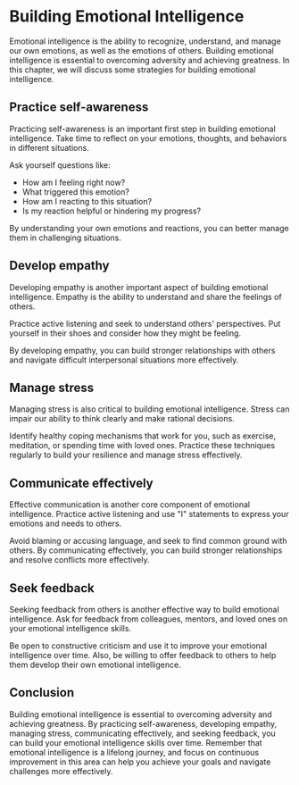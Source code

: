 Building Emotional Intelligence
===============================================================================

Emotional intelligence is the ability to recognize, understand, and manage our own emotions, as well as the emotions of others. Building emotional intelligence is essential to overcoming adversity and achieving greatness. In this chapter, we will discuss some strategies for building emotional intelligence.

Practice self-awareness
-----------------------

Practicing self-awareness is an important first step in building emotional intelligence. Take time to reflect on your emotions, thoughts, and behaviors in different situations.

Ask yourself questions like:

* How am I feeling right now?
* What triggered this emotion?
* How am I reacting to this situation?
* Is my reaction helpful or hindering my progress?

By understanding your own emotions and reactions, you can better manage them in challenging situations.

Develop empathy
---------------

Developing empathy is another important aspect of building emotional intelligence. Empathy is the ability to understand and share the feelings of others.

Practice active listening and seek to understand others' perspectives. Put yourself in their shoes and consider how they might be feeling.

By developing empathy, you can build stronger relationships with others and navigate difficult interpersonal situations more effectively.

Manage stress
-------------

Managing stress is also critical to building emotional intelligence. Stress can impair our ability to think clearly and make rational decisions.

Identify healthy coping mechanisms that work for you, such as exercise, meditation, or spending time with loved ones. Practice these techniques regularly to build your resilience and manage stress effectively.

Communicate effectively
-----------------------

Effective communication is another core component of emotional intelligence. Practice active listening and use "I" statements to express your emotions and needs to others.

Avoid blaming or accusing language, and seek to find common ground with others. By communicating effectively, you can build stronger relationships and resolve conflicts more effectively.

Seek feedback
-------------

Seeking feedback from others is another effective way to build emotional intelligence. Ask for feedback from colleagues, mentors, and loved ones on your emotional intelligence skills.

Be open to constructive criticism and use it to improve your emotional intelligence over time. Also, be willing to offer feedback to others to help them develop their own emotional intelligence.

Conclusion
----------

Building emotional intelligence is essential to overcoming adversity and achieving greatness. By practicing self-awareness, developing empathy, managing stress, communicating effectively, and seeking feedback, you can build your emotional intelligence skills over time. Remember that emotional intelligence is a lifelong journey, and focus on continuous improvement in this area can help you achieve your goals and navigate challenges more effectively.

